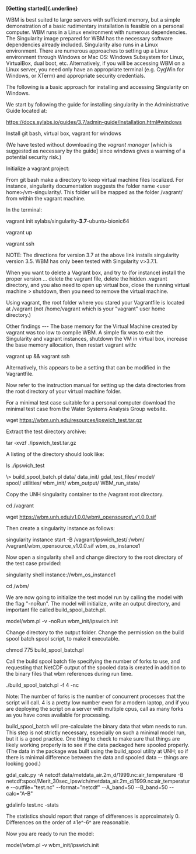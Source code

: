 **[Getting started]{.underline}**

WBM is best suited to large servers with sufficient memory, but a simple
demonstration of a basic rudimentary installation is feasible on a
personal computer. WBM runs in a Linux environment with numerous
dependencies. The Singularity image prepared for WBM has the necessary
software dependencies already included. Singularity also runs in a Linux
environment. There are numerous approaches to setting up a Linux
environment through Windows or Mac OS: Windows Subsystem for Linux,
VirtualBox, dual boot, etc. Alternatively, if you will be accessing WBM
on a Linux server, you need only have an appropriate terminal (e.g.
CygWin for Windows, or XTerm) and appropriate security credentials.

The following is a basic approach for installing and accessing
Singularity on Windows.

We start by following the guide for installing singularity in the
Administrative Guide located at:

<https://docs.sylabs.io/guides/3.7/admin-guide/installation.html#windows>

Install git bash, virtual box, vagrant for windows

(We have tested without downloading the *vagrant manager* \[which is
suggested as necessary by the guide\] since windows gives a warning of a
potential security risk.)

Initialize a vagrant project:

From git bash make a directory to keep virtual machine files localized.
For instance, singularity documentation suggests the folder name \<user
home\>/vm-singularity/. This folder will be mapped as the folder
/vagrant/ from within the vagrant machine.

In the terminal:

vagrant init sylabs/singularity-**3.7**-ubuntu-bionic64

vagrant up

vagrant ssh

NOTE: The directions for version 3.7 at the above link installs
singularity version 3.5. WBM has only been tested with Singularity
v\>3.7.1.

When you want to delete a Vagrant box, and try to (for instance) install
the proper version ... delete the vagrant file, delete the hidden
.vagrant directory, and you also need to open up virtual box, close the
running virtual machine \> shutdown, then you need to remove the virtual
machine.

Using vagrant, the root folder where you stared your Vagrantfile is
located at /vagrant (not /home/vagrant which is your "vagrant" user home
directory.)

Other findings \-\-- The base memory for the Virtual Machine created by
vagrant was too low to compile WBM. A simple fix was to exit the
Singularity and vagrant instances, shutdown the VM in virtual box,
increase the base memory allocation, then restart vagrant with:

vagrant up && vagrant ssh

Alternatively, this appears to be a setting that can be modified in the
Vagrantfile.

Now refer to the instruction manual for setting up the data directories
from the root directory of your virtual machine folder.

For a minimal test case suitable for a personal computer download the
minimal test case from the Water Systems Analysis Group website.

wget https://wbm.unh.edu/resources/ipswich_test.tar.gz

Extract the test directory archive:

tar -xvzf ./ipswich\_test.tar.gz

A listing of the directory should look like:

ls ./ipswich\_test

\\\> build\_spool\_batch.pl data/ data\_init/ gdal\_test\_files/ model/\
spool/ utilities/ wbm\_init/ wbm\_output/ WBM\_run\_state/

Copy the UNH singularity container to the /vagrant root directory.

cd /vagrant

wget https://wbm.unh.edu/v1.0.0/wbm\_opensource\_v1.0.0.sif

Then create a singularity instance as follows:

singularity instance start -B /vagrant/ipswich\_test/:/wbm/
/vagrant/wbm\_opensource\_v1.0.0.sif wbm\_os\_instance1

Now open a singularity shell and change directory to the root directory
of the test case provided:

singularity shell instance://wbm\_os\_instance1

cd /wbm/

We are now going to initialize the test model run by calling the model
with the flag "-noRun". The model will initialize, write an output
directory, and important file called build\_spool\_batch.pl.

model/wbm.pl -v -noRun wbm\_init/ipswich.init

Change directory to the output folder. Change the permission on the build spool batch spool script, to make it executable.

chmod 775 build_spool_batch.pl

Call the build spool batch file
specifying the number of forks to use, and requesting that NetCDF output
of the spooled data is created in addition to the binary files that wbm
references during run time.

./build\_spool\_batch.pl -f 4 -nc

Note: The number of forks is the number of concurrent processes that the
script will call. 4 is a pretty low number even for a modern laptop, and
if you are deploying the script on a server with multiple cpus, call as
many forks as you have cores available for processing.

build\_spool\_batch will pre-calculate the binary data that wbm needs to
run. This step is not strictly necessary, especially on such a minimal
model run, but it is a good practice. One thing to check to make sure
that things are likely working properly is to see if the data packaged
here spooled properly. (The data in the package was built using the
build\_spool utility at UNH; so if there is minimal difference between
the data and spooled data -- things are looking good.)

gdal\_calc.py -A netcdf:data/metdata\_air.2m\_d/1999.nc:air\_temperature
-B
netcdf:spool/Merit\_30sec\_Ipswich/metdata\_air.2m\_d/1999.nc:air\_temperature
\--outfile=\"test.nc\" \--format=\"netcdf\" \--A\_band=50 \--B\_band=50
\--calc=\"A-B\"

gdalinfo test.nc -stats

The statistics should report that range of differences is approximately
0. Differences on the order of $\pm$1e^-6^ are reasonable.

Now you are ready to run the model:

model/wbm.pl -v wbm\_init/ipswich.init
